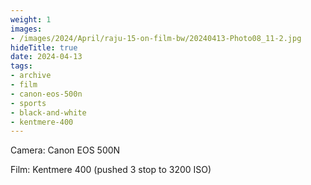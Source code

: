 ```yaml
---
weight: 1
images:
- /images/2024/April/raju-15-on-film-bw/20240413-Photo08_11-2.jpg
hideTitle: true
date: 2024-04-13
tags:
- archive
- film
- canon-eos-500n
- sports
- black-and-white
- kentmere-400
---
```


Camera: Canon EOS 500N

Film: Kentmere 400 (pushed 3 stop to 3200 ISO)
